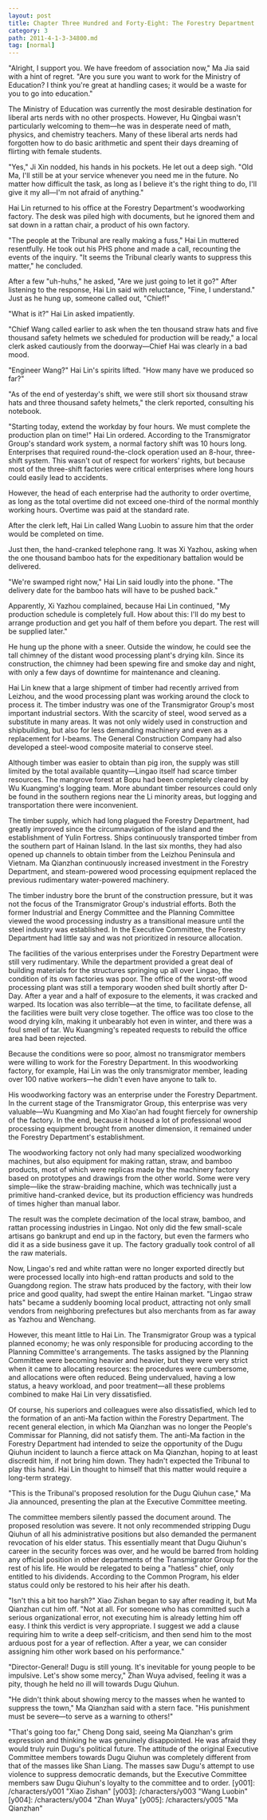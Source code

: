 ```yaml
---
layout: post
title: Chapter Three Hundred and Forty-Eight: The Forestry Department
category: 3
path: 2011-4-1-3-34800.md
tag: [normal]
---
```


"Alright, I support you. We have freedom of association now," Ma Jia said with a hint of regret. "Are you sure you want to work for the Ministry of Education? I think you're great at handling cases; it would be a waste for you to go into education."

The Ministry of Education was currently the most desirable destination for liberal arts nerds with no other prospects. However, Hu Qingbai wasn't particularly welcoming to them—he was in desperate need of math, physics, and chemistry teachers. Many of these liberal arts nerds had forgotten how to do basic arithmetic and spent their days dreaming of flirting with female students.

"Yes," Ji Xin nodded, his hands in his pockets. He let out a deep sigh. "Old Ma, I'll still be at your service whenever you need me in the future. No matter how difficult the task, as long as I believe it's the right thing to do, I'll give it my all—I'm not afraid of anything."

Hai Lin returned to his office at the Forestry Department's woodworking factory. The desk was piled high with documents, but he ignored them and sat down in a rattan chair, a product of his own factory.

"The people at the Tribunal are really making a fuss," Hai Lin muttered resentfully. He took out his PHS phone and made a call, recounting the events of the inquiry. "It seems the Tribunal clearly wants to suppress this matter," he concluded.

After a few "uh-huhs," he asked, "Are we just going to let it go?" After listening to the response, Hai Lin said with reluctance, "Fine, I understand." Just as he hung up, someone called out, "Chief!"

"What is it?" Hai Lin asked impatiently.

"Chief Wang called earlier to ask when the ten thousand straw hats and five thousand safety helmets we scheduled for production will be ready," a local clerk asked cautiously from the doorway—Chief Hai was clearly in a bad mood.

"Engineer Wang?" Hai Lin's spirits lifted. "How many have we produced so far?"

"As of the end of yesterday's shift, we were still short six thousand straw hats and three thousand safety helmets," the clerk reported, consulting his notebook.

"Starting today, extend the workday by four hours. We must complete the production plan on time!" Hai Lin ordered. According to the Transmigrator Group's standard work system, a normal factory shift was 10 hours long. Enterprises that required round-the-clock operation used an 8-hour, three-shift system. This wasn't out of respect for workers' rights, but because most of the three-shift factories were critical enterprises where long hours could easily lead to accidents.

However, the head of each enterprise had the authority to order overtime, as long as the total overtime did not exceed one-third of the normal monthly working hours. Overtime was paid at the standard rate.

After the clerk left, Hai Lin called Wang Luobin to assure him that the order would be completed on time.

Just then, the hand-cranked telephone rang. It was Xi Yazhou, asking when the one thousand bamboo hats for the expeditionary battalion would be delivered.

"We're swamped right now," Hai Lin said loudly into the phone. "The delivery date for the bamboo hats will have to be pushed back."

Apparently, Xi Yazhou complained, because Hai Lin continued, "My production schedule is completely full. How about this: I'll do my best to arrange production and get you half of them before you depart. The rest will be supplied later."

He hung up the phone with a sneer. Outside the window, he could see the tall chimney of the distant wood processing plant's drying kiln. Since its construction, the chimney had been spewing fire and smoke day and night, with only a few days of downtime for maintenance and cleaning.

Hai Lin knew that a large shipment of timber had recently arrived from Leizhou, and the wood processing plant was working around the clock to process it. The timber industry was one of the Transmigrator Group's most important industrial sectors. With the scarcity of steel, wood served as a substitute in many areas. It was not only widely used in construction and shipbuilding, but also for less demanding machinery and even as a replacement for I-beams. The General Construction Company had also developed a steel-wood composite material to conserve steel.

Although timber was easier to obtain than pig iron, the supply was still limited by the total available quantity—Lingao itself had scarce timber resources. The mangrove forest at Bopu had been completely cleared by Wu Kuangming's logging team. More abundant timber resources could only be found in the southern regions near the Li minority areas, but logging and transportation there were inconvenient.

The timber supply, which had long plagued the Forestry Department, had greatly improved since the circumnavigation of the island and the establishment of Yulin Fortress. Ships continuously transported timber from the southern part of Hainan Island. In the last six months, they had also opened up channels to obtain timber from the Leizhou Peninsula and Vietnam. Ma Qianzhan continuously increased investment in the Forestry Department, and steam-powered wood processing equipment replaced the previous rudimentary water-powered machinery.

The timber industry bore the brunt of the construction pressure, but it was not the focus of the Transmigrator Group's industrial efforts. Both the former Industrial and Energy Committee and the Planning Committee viewed the wood processing industry as a transitional measure until the steel industry was established. In the Executive Committee, the Forestry Department had little say and was not prioritized in resource allocation.

The facilities of the various enterprises under the Forestry Department were still very rudimentary. While the department provided a great deal of building materials for the structures springing up all over Lingao, the condition of its own factories was poor. The office of the worst-off wood processing plant was still a temporary wooden shed built shortly after D-Day. After a year and a half of exposure to the elements, it was cracked and warped. Its location was also terrible—at the time, to facilitate defense, all the facilities were built very close together. The office was too close to the wood drying kiln, making it unbearably hot even in winter, and there was a foul smell of tar. Wu Kuangming's repeated requests to rebuild the office area had been rejected.

Because the conditions were so poor, almost no transmigrator members were willing to work for the Forestry Department. In this woodworking factory, for example, Hai Lin was the only transmigrator member, leading over 100 native workers—he didn't even have anyone to talk to.

His woodworking factory was an enterprise under the Forestry Department. In the current stage of the Transmigrator Group, this enterprise was very valuable—Wu Kuangming and Mo Xiao'an had fought fiercely for ownership of the factory. In the end, because it housed a lot of professional wood processing equipment brought from another dimension, it remained under the Forestry Department's establishment.

The woodworking factory not only had many specialized woodworking machines, but also equipment for making rattan, straw, and bamboo products, most of which were replicas made by the machinery factory based on prototypes and drawings from the other world. Some were very simple—like the straw-braiding machine, which was technically just a primitive hand-cranked device, but its production efficiency was hundreds of times higher than manual labor.

The result was the complete decimation of the local straw, bamboo, and rattan processing industries in Lingao. Not only did the few small-scale artisans go bankrupt and end up in the factory, but even the farmers who did it as a side business gave it up. The factory gradually took control of all the raw materials.

Now, Lingao's red and white rattan were no longer exported directly but were processed locally into high-end rattan products and sold to the Guangdong region. The straw hats produced by the factory, with their low price and good quality, had swept the entire Hainan market. "Lingao straw hats" became a suddenly booming local product, attracting not only small vendors from neighboring prefectures but also merchants from as far away as Yazhou and Wenchang.

However, this meant little to Hai Lin. The Transmigrator Group was a typical planned economy; he was only responsible for producing according to the Planning Committee's arrangements. The tasks assigned by the Planning Committee were becoming heavier and heavier, but they were very strict when it came to allocating resources: the procedures were cumbersome, and allocations were often reduced. Being undervalued, having a low status, a heavy workload, and poor treatment—all these problems combined to make Hai Lin very dissatisfied.

Of course, his superiors and colleagues were also dissatisfied, which led to the formation of an anti-Ma faction within the Forestry Department. The recent general election, in which Ma Qianzhan was no longer the People's Commissar for Planning, did not satisfy them. The anti-Ma faction in the Forestry Department had intended to seize the opportunity of the Dugu Qiuhun incident to launch a fierce attack on Ma Qianzhan, hoping to at least discredit him, if not bring him down. They hadn't expected the Tribunal to play this hand. Hai Lin thought to himself that this matter would require a long-term strategy.

"This is the Tribunal's proposed resolution for the Dugu Qiuhun case," Ma Jia announced, presenting the plan at the Executive Committee meeting.

The committee members silently passed the document around. The proposed resolution was severe. It not only recommended stripping Dugu Qiuhun of all his administrative positions but also demanded the permanent revocation of his elder status. This essentially meant that Dugu Qiuhun's career in the security forces was over, and he would be barred from holding any official position in other departments of the Transmigrator Group for the rest of his life. He would be relegated to being a "hatless" chief, only entitled to his dividends. According to the Common Program, his elder status could only be restored to his heir after his death.

"Isn't this a bit too harsh?" Xiao Zishan began to say after reading it, but Ma Qianzhan cut him off. "Not at all. For someone who has committed such a serious organizational error, not executing him is already letting him off easy. I think this verdict is very appropriate. I suggest we add a clause requiring him to write a deep self-criticism, and then send him to the most arduous post for a year of reflection. After a year, we can consider assigning him other work based on his performance."

"Director-General! Dugu is still young. It's inevitable for young people to be impulsive. Let's show some mercy," Zhan Wuya advised, feeling it was a pity, though he held no ill will towards Dugu Qiuhun.

"He didn't think about showing mercy to the masses when he wanted to suppress the town," Ma Qianzhan said with a stern face. "His punishment must be severe—to serve as a warning to others!"

"That's going too far," Cheng Dong said, seeing Ma Qianzhan's grim expression and thinking he was genuinely disappointed. He was afraid they would truly ruin Dugu's political future. The attitude of the original Executive Committee members towards Dugu Qiuhun was completely different from that of the masses like Shan Liang. The masses saw Dugu's attempt to use violence to suppress democratic demands, but the Executive Committee members saw Dugu Qiuhun's loyalty to the committee and to order.
[y001]: /characters/y001 "Xiao Zishan"
[y003]: /characters/y003 "Wang Luobin"
[y004]: /characters/y004 "Zhan Wuya"
[y005]: /characters/y005 "Ma Qianzhan"